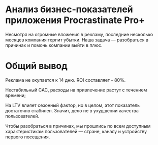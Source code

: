 # Анализ бизнес-показателей приложения Procrastinate Pro+

Несмотря на огромные вложения в рекламу, последние несколько месяцев компания терпит убытки. Наша задача — разобраться в причинах и помочь компании выйти в плюс.


# Общий вывод

Реклама не окупается к 14 дню. ROI составляет - 80%.

Нестабильный САС, расходы на привлечение растут с течением времени;

На LTV влияет сезонный фактор, но в целом, этот показатель достаточно стабилен. Значит, дело не в ухудшении качества пользователей.

Чтобы разобраться в причинах, мы прошлись по всем доступным характеристикам пользователей — стране, каналу и устройству первого посещения.
